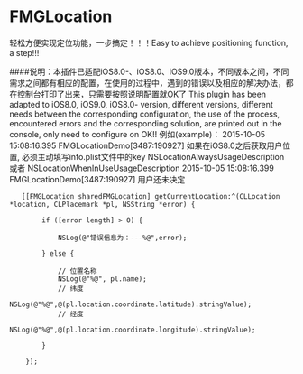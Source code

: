 # FMGLocation
轻松方便实现定位功能，一步搞定！！！Easy to achieve positioning function, a step!!!

####说明：本插件已适配iOS8.0-、iOS8.0、iOS9.0版本，不同版本之间，不同需求之间都有相应的配置，在使用的过程中，遇到的错误以及相应的解决办法，都在控制台打印了出来，只需要按照说明配置就OK了
This plugin has been adapted to iOS8.0, iOS9.0, iOS8.0- version, different versions, different needs between the corresponding configuration, the use of the process, encountered errors and the corresponding solution, are printed out in the console, only need to configure on OK!!
例如(example)：      2015-10-05 15:08:16.395 FMGLocationDemo[3487:190927] 如果在iOS8.0之后获取用户位置, 必须主动填写info.plist文件中的key NSLocationAlwaysUsageDescription 或者 NSLocationWhenInUseUsageDescription
2015-10-05 15:08:16.399 FMGLocationDemo[3487:190927] 用户还未决定

```objc
   [[FMGLocation sharedFMGLocation] getCurrentLocation:^(CLLocation *location, CLPlacemark *pl, NSString *error) {
        
        if ([error length] > 0) {
            
            NSLog(@"错误信息为：---%@",error);
            
        } else {
            
            // 位置名称
            NSLog(@"%@", pl.name);
            // 纬度
            NSLog(@"%@",@(pl.location.coordinate.latitude).stringValue);
            // 经度
            NSLog(@"%@",@(pl.location.coordinate.longitude).stringValue);
            
        }
        
    }];

```

